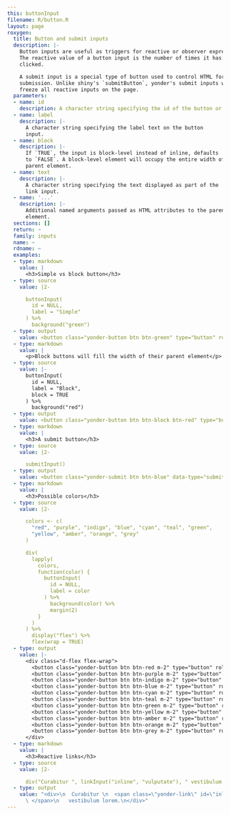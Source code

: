 ```yaml
---
this: buttonInput
filename: R/button.R
layout: page
roxygen:
  title: Button and submit inputs
  description: |-
    Button inputs are useful as triggers for reactive or observer expressions.
    The reactive value of a button input is the number of times it has been
    clicked.

    A submit input is a special type of button used to control HTML form
    submission. Unlike shiny's `submitButton`, yonder's submit inputs will not
    freeze all reactive inputs on the page.
  parameters:
  - name: id
    description: A character string specifying the id of the button or link input.
  - name: label
    description: |-
      A character string specifying the label text on the button
      input.
  - name: block
    description: |-
      If `TRUE`, the input is block-level instead of inline, defaults
      to `FALSE`. A block-level element will occupy the entire width of its
      parent element.
  - name: text
    description: |-
      A character string specifying the text displayed as part of the
      link input.
  - name: '...'
    description: |-
      Additional named arguments passed as HTML attributes to the parent
      element.
  sections: []
  return: ~
  family: inputs
  name: ~
  rdname: ~
  examples:
  - type: markdown
    value: |
      <h3>Simple vs block button</h3>
  - type: source
    value: |2-

      buttonInput(
        id = NULL,
        label = "Simple"
      ) %>%
        background("green")
  - type: output
    value: <button class="yonder-button btn btn-green" type="button" role="button">Simple</button>
  - type: markdown
    value: |
      <p>Block buttons will fill the width of their parent element</p>
  - type: source
    value: |-
      buttonInput(
        id = NULL,
        label = "Block",
        block = TRUE
      ) %>%
        background("red")
  - type: output
    value: <button class="yonder-button btn btn-block btn-red" type="button" role="button">Block</button>
  - type: markdown
    value: |
      <h3>A submit button</h3>
  - type: source
    value: |2-

      submitInput()
  - type: output
    value: <button class="yonder-submit btn btn-blue" data-type="submit" role="button">Submit</button>
  - type: markdown
    value: |
      <h3>Possible colors</h3>
  - type: source
    value: |2-

      colors <- c(
        "red", "purple", "indigo", "blue", "cyan", "teal", "green",
        "yellow", "amber", "orange", "grey"
      )

      div(
        lapply(
          colors,
          function(color) {
            buttonInput(
              id = NULL,
              label = color
            ) %>%
              background(color) %>%
              margin(2)
          }
        )
      ) %>%
        display("flex") %>%
        flex(wrap = TRUE)
  - type: output
    value: |-
      <div class="d-flex flex-wrap">
        <button class="yonder-button btn btn-red m-2" type="button" role="button">red</button>
        <button class="yonder-button btn btn-purple m-2" type="button" role="button">purple</button>
        <button class="yonder-button btn btn-indigo m-2" type="button" role="button">indigo</button>
        <button class="yonder-button btn btn-blue m-2" type="button" role="button">blue</button>
        <button class="yonder-button btn btn-cyan m-2" type="button" role="button">cyan</button>
        <button class="yonder-button btn btn-teal m-2" type="button" role="button">teal</button>
        <button class="yonder-button btn btn-green m-2" type="button" role="button">green</button>
        <button class="yonder-button btn btn-yellow m-2" type="button" role="button">yellow</button>
        <button class="yonder-button btn btn-amber m-2" type="button" role="button">amber</button>
        <button class="yonder-button btn btn-orange m-2" type="button" role="button">orange</button>
        <button class="yonder-button btn btn-grey m-2" type="button" role="button">grey</button>
      </div>
  - type: markdown
    value: |
      <h3>Reactive links</h3>
  - type: source
    value: |2-

      div("Curabitur ", linkInput("inline", "vulputate"), " vestibulum lorem.")
  - type: output
    value: "<div>\n  Curabitur \n  <span class=\"yonder-link\" id=\"inline\">\n    <u>vulputate</u>\n
      \ </span>\n   vestibulum lorem.\n</div>"
---
```

